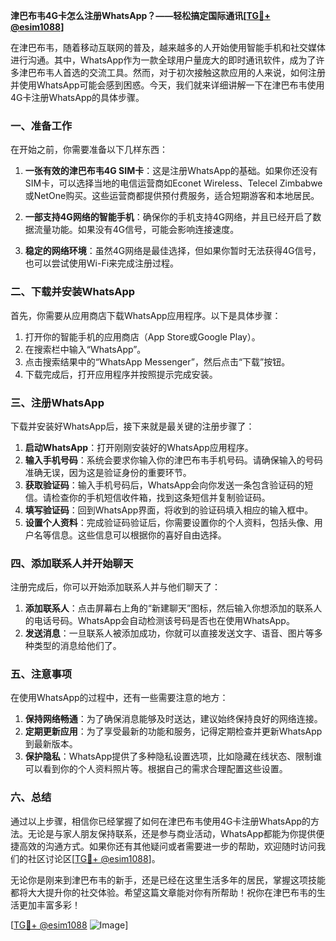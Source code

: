 **津巴布韦4G卡怎么注册WhatsApp？——轻松搞定国际通讯[[TG💪+ @esim1088](https://t.me/s/esim1088)]**

在津巴布韦，随着移动互联网的普及，越来越多的人开始使用智能手机和社交媒体进行沟通。其中，WhatsApp作为一款全球用户量庞大的即时通讯软件，成为了许多津巴布韦人首选的交流工具。然而，对于初次接触这款应用的人来说，如何注册并使用WhatsApp可能会感到困惑。今天，我们就来详细讲解一下在津巴布韦使用4G卡注册WhatsApp的具体步骤。

### 一、准备工作

在开始之前，你需要准备以下几样东西：

1. **一张有效的津巴布韦4G SIM卡**：这是注册WhatsApp的基础。如果你还没有SIM卡，可以选择当地的电信运营商如Econet Wireless、Telecel Zimbabwe或NetOne购买。这些运营商都提供预付费服务，适合短期游客和本地居民。
   
2. **一部支持4G网络的智能手机**：确保你的手机支持4G网络，并且已经开启了数据流量功能。如果没有4G信号，可能会影响连接速度。

3. **稳定的网络环境**：虽然4G网络是最佳选择，但如果你暂时无法获得4G信号，也可以尝试使用Wi-Fi来完成注册过程。

### 二、下载并安装WhatsApp

首先，你需要从应用商店下载WhatsApp应用程序。以下是具体步骤：

1. 打开你的智能手机的应用商店（App Store或Google Play）。
2. 在搜索栏中输入“WhatsApp”。
3. 点击搜索结果中的“WhatsApp Messenger”，然后点击“下载”按钮。
4. 下载完成后，打开应用程序并按照提示完成安装。

### 三、注册WhatsApp

下载并安装好WhatsApp后，接下来就是最关键的注册步骤了：

1. **启动WhatsApp**：打开刚刚安装好的WhatsApp应用程序。
2. **输入手机号码**：系统会要求你输入你的津巴布韦手机号码。请确保输入的号码准确无误，因为这是验证身份的重要环节。
3. **获取验证码**：输入手机号码后，WhatsApp会向你发送一条包含验证码的短信。请检查你的手机短信收件箱，找到这条短信并复制验证码。
4. **填写验证码**：回到WhatsApp界面，将收到的验证码填入相应的输入框中。
5. **设置个人资料**：完成验证码验证后，你需要设置你的个人资料，包括头像、用户名等信息。这些信息可以根据你的喜好自由选择。

### 四、添加联系人并开始聊天

注册完成后，你可以开始添加联系人并与他们聊天了：

1. **添加联系人**：点击屏幕右上角的“新建聊天”图标，然后输入你想添加的联系人的电话号码。WhatsApp会自动检测该号码是否也在使用WhatsApp。
2. **发送消息**：一旦联系人被添加成功，你就可以直接发送文字、语音、图片等多种类型的消息给他们了。

### 五、注意事项

在使用WhatsApp的过程中，还有一些需要注意的地方：

1. **保持网络畅通**：为了确保消息能够及时送达，建议始终保持良好的网络连接。
2. **定期更新应用**：为了享受最新的功能和服务，记得定期检查并更新WhatsApp到最新版本。
3. **保护隐私**：WhatsApp提供了多种隐私设置选项，比如隐藏在线状态、限制谁可以看到你的个人资料照片等。根据自己的需求合理配置这些设置。

### 六、总结

通过以上步骤，相信你已经掌握了如何在津巴布韦使用4G卡注册WhatsApp的方法。无论是与家人朋友保持联系，还是参与商业活动，WhatsApp都能为你提供便捷高效的沟通方式。如果你还有其他疑问或者需要进一步的帮助，欢迎随时访问我们的社区讨论区[[TG💪+ @esim1088](https://t.me/s/esim1088)]。

无论你是刚来到津巴布韦的新手，还是已经在这里生活多年的居民，掌握这项技能都将大大提升你的社交体验。希望这篇文章能对你有所帮助！祝你在津巴布韦的生活更加丰富多彩！

[[TG💪+ @esim1088](https://t.me/s/esim1088) ![Image](https://i.postimg.cc/4NQfJmqS/Snipaste-2025-05-13-00-14-12.png)]